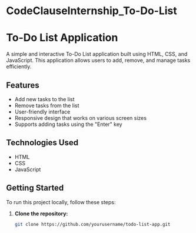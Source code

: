 # CodeClauseInternship_To-Do-List
# To-Do List Application

A simple and interactive To-Do List application built using HTML, CSS, and JavaScript. This application allows users to add, remove, and manage tasks efficiently.

## Features

- Add new tasks to the list
- Remove tasks from the list
- User-friendly interface
- Responsive design that works on various screen sizes
- Supports adding tasks using the "Enter" key

## Technologies Used

- HTML
- CSS
- JavaScript

## Getting Started

To run this project locally, follow these steps:

1. **Clone the repository:**
   ```bash
   git clone https://github.com/yourusername/todo-list-app.git
